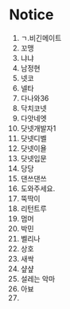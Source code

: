 # Notice

1. ㄱ.비긴메이트 
2. 꼬맹
3. 냐냐
4. 남정현
5. 넷코
6. 넬타
7. 다나와36
8. 닥치코넷
9. 다앗네엣
10. 닷넷개발자1
11. 닷넷디벨
12. 닷넷이욜
13. 닷넷입문
14. 당당
15. 댄쓰댄쓰
16. 도와주세요.
17. 뚝딱이
18. 리턴트루
19. 멈머
20. 박민
21. 벨리나
22. 상호
23. 새싹
24. 샾샾
25. 설레는 악마
26. 아뵤
27. 

